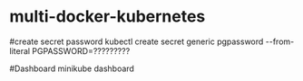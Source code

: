# multi-docker-kubernetes

#create secret password
kubectl create secret generic pgpassword --from-literal PGPASSWORD=?????????

#Dashboard
minikube dashboard
